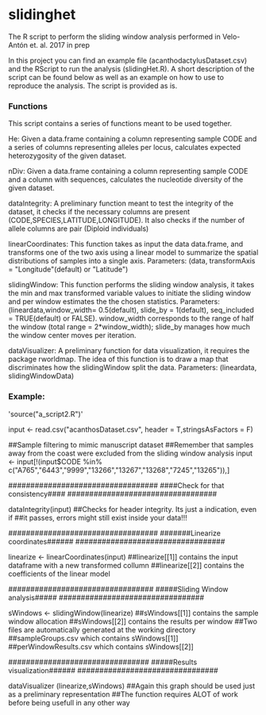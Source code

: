 <h1>slidinghet</h1>
The R script to perform the sliding window analysis performed in Velo-Antón et. al. 2017 in prep

In this project you can find an example file (acanthodactylusDataset.csv) and the RScript to run the analysis (slidingHet.R). A short description of the script can be found below as well as an example on how to use to reproduce the analysis. The script is provided as is.

<h3>Functions</h3>

This script contains a series of functions meant to be used together.

He: Given a data.frame containing a column representing sample CODE and a series of columns representing alleles per locus, calculates expected heterozygosity of the given dataset.


nDiv: Given a data.frame containing a column representing sample CODE and a column with sequences, calculates the nucleotide diversity of the given dataset.


dataIntegrity: A preliminary function meant to test the integrity of the dataset, it checks if the necessary columns are present (CODE,SPECIES,LATITUDE,LONGITUDE). It also checks if the number of allele columns are pair (Diploid individuals)


linearCoordinates: This function takes as input the data data.frame, and transforms one of the two axis using a linear model to summarize the spatial distributions of samples into a single axis. Parameters: (data, transformAxis = "Longitude"(default) or "Latitude")


slidingWindow: This function performs the sliding window analysis, it takes the min and max transformed variable values to initiate the sliding window and per window estimates the the chosen statistics. Parameters: (lineardata,window_width= 0.5(default), slide_by = 1(default), seq_included = TRUE(default) or FALSE). window_width corresponds to the range of half the window (total range = 2*window_width); slide_by manages how much the window center moves per iteration.


dataVisualizer: A preliminary function for data visualization, it requires the package rworldmap. The idea of this function is to draw a map that discriminates how the slidingWindow split the data. Parameters: (lineardata, slidingWindowData)


<h3>Example:</h3>



'source("a_script2.R")'

input <- read.csv("acanthosDataset.csv", header = T,stringsAsFactors = F)

##Sample filtering to mimic manuscript dataset
##Remember that samples away from the coast were excluded from the sliding window analysis
input <- input[!(input$CODE %in% c("A765","6443","9999","13266","13267","13268","7245","13265")),]


##################################
####Check for that consistency####
##################################

dataIntegrity(input)                  ##Checks for header integrity. Its just a indication, even if 
                                      ##it passes, errors might still exist inside your data!!!

##################################
#######Linearize coordinates######
##################################

linearize <- linearCoordinates(input) ##linearize[[1]] contains the input dataframe with a new transformed collumn
                                      ##linearize[[2]] contains the coefficients of the linear model


#################################
#####Sliding Window analysis#####
#################################


sWindows <- slidingWindow(linearize)  ##sWindows[[1]] contains the sample window allocation
                                      ##sWindows[[2]] contains the results per window
                                      ##Two files are automatically generated at the working directory
                                      ##sampleGroups.csv which contains sWindows[[1]]
                                      ##perWindowResults.csv which contains sWindows[[2]]


################################
#####Results visualization######
################################

dataVisualizer (linearize,sWindows)  ##Again this graph should be used just as a preliminary representation
                                     ##The function requires ALOT of work before being usefull in any other way


